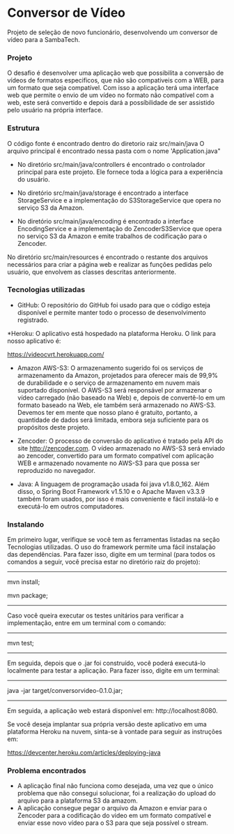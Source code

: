 # Conversor de Vídeo

Projeto de seleção de novo funcionário, desenvolvendo um conversor de vídeo para a SambaTech.

### Projeto

O desafio é desenvolver uma aplicação web que possibilita a conversão de vídeos de formatos especificos, que não são compativeis com a WEB, para um formato que seja compatível.
Com isso a aplicação terá uma interface web que permite o envio de um vídeo no formato não compatível com a web, este será convertido e depois dará a possíbilidade de ser assistido pelo usuário na própria interface. 

### Estrutura 

O código fonte é encontrado dentro do diretorio raiz src/main/java
O arquivo principal é encontrado nessa pasta com o nome 'Application.java"

* No diretório src/main/java/controllers é encontrado o controlador principal para este projeto. Ele fornece toda a lógica para a experiência do usuário.

* No diretório src/main/java/storage é encontrado a interface StorageService e a implementação do S3StorageService que opera no serviço S3 da Amazon.

* No diretório src/main/java/encoding é encontrado  a interface EncodingService e a implementação do ZencoderS3Service que opera no serviço S3 da Amazon e emite trabalhos de codificação para o Zencoder.

No diretório src/main/resources é encontrado o restante dos arquivos necessários para criar a página web e realizar as funções pedidas pelo usuário, que envolvem as classes descritas anteriormente.


### Tecnologias utilizadas

* GitHub:
O repositório do GitHub foi usado para que o código esteja disponível e permite manter todo o processo de desenvolvimento registrado.

*Heroku:
O aplicativo está hospedado na plataforma Heroku. O link para nosso aplicativo é:

https://videocvrt.herokuapp.com/

* Amazon AWS-S3:
O armazenamento sugerido foi os serviços de armazenamento da Amazon, projetados para oferecer mais de 99,9% de durabilidade e o serviço de armazenamento em nuvem mais suportado disponível. O AWS-S3 será responsável por armazenar o vídeo carregado (não baseado na Web) e, depois de convertê-lo em um formato baseado na Web, ele também será armazenado no AWS-S3. Devemos ter em mente que nosso plano é gratuito, portanto, a quantidade de dados será limitada, embora seja suficiente para os propósitos deste projeto.


* Zencoder:
O processo de conversão do aplicativo é tratado pela API do site http://zencoder.com. O vídeo armazenado no AWS-S3 será enviado ao zencoder, convertido para um formato compatível com aplicação WEB e armazenado novamente no AWS-S3 para que possa ser reproduzido no navegador.

* Java:
A linguagem de programação usada foi java v1.8.0_162. Além disso, o Spring Boot Framework v1.5.10 e o Apache Maven v3.3.9 também foram usados, por isso é mais conveniente e fácil instalá-lo e executá-lo em outros computadores.



### Instalando

Em primeiro lugar, verifique se você tem as ferramentas listadas na seção Tecnologias utilizadas. O uso do framework permite uma fácil instalação das dependências. Para fazer isso, digite em um terminal (para todos os comandos a seguir, você precisa estar no diretório raiz do projeto):

*************
mvn install;

mvn package;
*************

Caso você queira executar os testes unitários para verificar a implementação, entre em um terminal com o comando:

*************
mvn test;
*************

Em seguida, depois que o .jar foi construído, você poderá executá-lo localmente para testar a aplicação. Para fazer isso, digite em um terminal:

*************
java -jar target/conversorvideo-0.1.0.jar;
*************

Em seguida, a aplicação web estará disponível em: http://localhost:8080.

Se você deseja implantar sua própria versão deste aplicativo em uma plataforma Heroku na nuvem, sinta-se à vontade para seguir as instruções em:

https://devcenter.heroku.com/articles/deploying-java


### Problema encontrados

* A aplicação final não funciona como desejada, uma vez que o único problema que não consegui solucionar, foi a realização do upload do arquivo para a plataforma S3 da amazom.
* A aplicação consegue pegar o arquivo da Amazon e enviar para o Zencoder para a codificação do video em um formato compatível e enviar esse novo vídeo para o S3 para que seja possível o stream.

